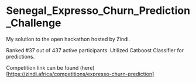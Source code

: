 # Senegal_Expresso_Churn_Prediction_Challenge
My solution to the open hackathon hosted by Zindi.

Ranked #37 out of 437 active participants. Utilized Catboost Classifier for predictions.

Competition link can be found (here)[https://zindi.africa/competitions/expresso-churn-prediction]
